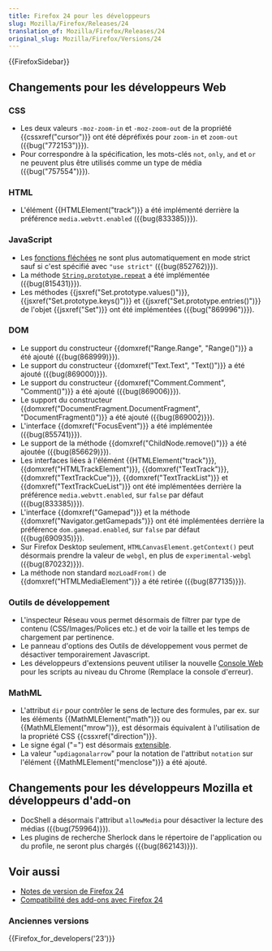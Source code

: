```yaml
---
title: Firefox 24 pour les développeurs
slug: Mozilla/Firefox/Releases/24
translation_of: Mozilla/Firefox/Releases/24
original_slug: Mozilla/Firefox/Versions/24
---
```

{{FirefoxSidebar}}

## Changements pour les développeurs Web

### CSS

- Les deux valeurs `-moz-zoom-in` et `-moz-zoom-out` de la propriété {{cssxref("cursor")}} ont été dépréfixés pour `zoom-in` et `zoom-out` ({{bug("772153")}}).
- Pour correspondre à la spécification, les mots-clés `not`, `only`, `and` et `or` ne peuvent plus être utilisés comme un type de média ({{bug("757554")}}).

### HTML

- L'élément {{HTMLElement("track")}} a été implémenté derrière la préférence `media.webvtt.enabled` ({{bug(833385)}}).

### JavaScript

- Les [fonctions fléchées](/fr/docs/Web/JavaScript/Reference/Fonctions/Fonctions_fléchées) ne sont plus automatiquement en mode strict sauf si c'est spécifié avec `"use strict"` ({{bug(852762)}}).
- La méthode [`String.prototype.repeat`](/fr/docs/Web/JavaScript/Reference/Objets_globaux/String/repeat) a été implémentée ({{bug(815431)}}).
- Les méthodes {{jsxref("Set.prototype.values()")}}, {{jsxref("Set.prototype.keys()")}} et {{jsxref("Set.prototype.entries()")}} de l'objet {{jsxref("Set")}} ont été implémentées ({{bug("869996")}}).

### DOM

- Le support du constructeur {{domxref("Range.Range", "Range()")}} a été ajouté ({{bug(868999)}}).
- Le support du constructeur {{domxref("Text.Text", "Text()")}} a été ajouté ({{bug(869000)}}).
- Le support du constructeur {{domxref("Comment.Comment", "Comment()")}} a été ajouté ({{bug(869006)}}).
- Le support du constructeur {{domxref("DocumentFragment.DocumentFragment", "DocumentFragment()")}} a été ajouté ({{bug(869002)}}).
- L'interface {{domxref("FocusEvent")}} a été implémentée ({{bug(855741)}}).
- Le support de la méthode {{domxref("ChildNode.remove()")}} a été ajoutée ({{bug(856629)}}).
- Les interfaces liées à l'élémént {{HTMLElement("track")}}, {{domxref("HTMLTrackElement")}}, {{domxref("TextTrack")}}, {{domxref("TextTrackCue")}}, {{domxref("TextTrackList")}} et {{domxref("TextTrackCueList")}} ont été implémentées derrière la préférence `media.webvtt.enabled`, sur `false` par défaut ({{bug(833385)}}).
- L'interface {{domxref("Gamepad")}} et la méthode {{domxref("Navigator.getGamepads")}} ont été implémentées derrière la préférence `dom.gamepad.enabled`, sur `false` par défaut ({{bug(690935)}}).
- Sur Firefox Desktop seulement, `HTMLCanvasElement.getContext()` peut désormais prendre la valeur de `webgl`, en plus de `experimental-webgl` ({{bug(870232)}}).
- La méthode non standard `mozLoadFrom()` de {{domxref("HTMLMediaElement")}} a été retirée ({{bug(877135)}}).

### Outils de développement

- L'inspecteur Réseau vous permet désormais de filtrer par type de contenu (CSS/Images/Polices etc.) et de voir la taille et les temps de chargement par pertinence.
- Le panneau d'options des Outils de développement vous permet de désactiver temporairement Javascript.
- Les développeurs d'extensions peuvent utiliser la nouvelle [Console Web](http://www.robodesign.ro/mihai/blog/the-browser-console-is-replacing-the-error-console) pour les scripts au niveau du Chrome (Remplace la console d'erreur).

### MathML

- L'attribut `dir` pour contrôler le sens de lecture des formules, par ex. sur les éléments {{MathMLElement("math")}} ou {{MathMLElement("mrow")}}, est désormais équivalent à l'utilisation de la propriété CSS {{cssxref("direction")}}.
- Le signe égal ("=") est désormais [extensible](/fr/docs/Web/MathML/Element/mo#attr-stretchy).
- La valeur "`updiagonalarrow`" pour la notation de l'attribut `notation` sur l'élément {{MathMLElement("menclose")}} a été ajouté.

## Changements pour les développeurs Mozilla et développeurs d'add-on

- DocShell a désormais l'attribut `allowMedia` pour désactiver la lecture des médias ({{bug(759964)}}).
- Les plugins de recherche Sherlock dans le répertoire de l'application ou du profile, ne seront plus chargés ({{bug(862143)}}).

## Voir aussi

- [Notes de version de Firefox 24](https://www.mozilla.org/en-US/firefox/24.0/releasenotes/)
- [Compatibilité des add-ons avec Firefox 24](https://blog.mozilla.org/addons/2013/09/03/compatibility-for-firefox-24/)

### Anciennes versions

{{Firefox_for_developers('23')}}
